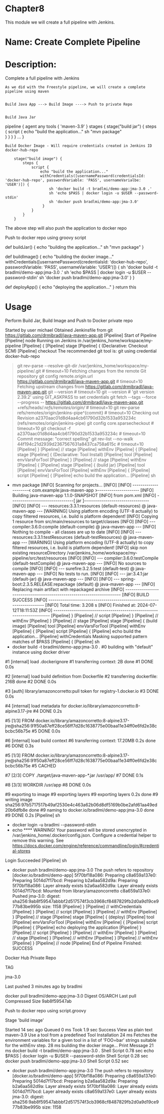 # Chapter8
This module we will create a full pipeline with Jenkins.

# Name: Create Complete Pipeline

# Description: 

Complete a full pipeline with Jenkins

    As we did with the Freestyle pipeline, we will create a complete pipeline using maven

    
    Build Java App ---> Build Image ----> Push to private Repo


    Build Java Jar

pipeline {
    agent any
    tools {
        'maven-3.9'
    }
    stages {
        stage("build jar") {
            steps {
                script {
                    echo "build the application..."
                    sh "mvn package"   
               }
            }
        }
    }
...
}

    Build Docker Image - Will require credentials created in Jenkins ID docker-hub-repo

        stage("build image") {
            steps {
                script {
                    echo "build the application..."
                    withCredentials([usernamePassword(credentialsId: 'docker-hub-repo', passwordVariable: 'PASS', usernameVarialbe: 'USER')]) {
                        sh 'docker build -t bradlmi/demo-app:jma-3.0 .'
                        sh 'echo $PASS | docker login -u $USER --password-stdin'
                        sh 'docker push bradlmi/demo-app:jma-3.0'
                     }
                }
            }
        }
The above step will also push the application to docker repo


Push to docker repo using groovy script

def buildJar() {
    echo "building the application..."
    sh "mvn package"
}

def buildImage() {
    echo "building the docker image..."
    withCredentials([usernamePassword(credentialsId: 'docker-hub-repo', passwordVariable: 'PASS', usernameVariable: 'USER')]) {
        sh 'docker build -t bradlmi/demo-app:jma-3.0 .'
        sh 'echo $PASS | docker login -u $USER --password-stdin'
        sh 'docker push bradlmi/demo-app:jma-3.0'
    }
}

def deployApp() {
    echo "deploying the application..."
}
return this



# Usage

Perform Build Jar, Build Image and Push to Docker private repo

Started by user michael
Obtained Jenkinsfile from git https://gitlab.com/drmibradl/java-maven-app.git
[Pipeline] Start of Pipeline
[Pipeline] node
Running on Jenkins in /var/jenkins_home/workspace/my-pipeline
[Pipeline] {
[Pipeline] stage
[Pipeline] { (Declarative: Checkout SCM)
[Pipeline] checkout
The recommended git tool is: git
using credential docker-hub-repo
 > git rev-parse --resolve-git-dir /var/jenkins_home/workspace/my-pipeline/.git # timeout=10
Fetching changes from the remote Git repository
 > git config remote.origin.url https://gitlab.com/drmibradl/java-maven-app.git # timeout=10
Fetching upstream changes from https://gitlab.com/drmibradl/java-maven-app.git
 > git --version # timeout=10
 > git --version # 'git version 2.39.2'
using GIT_ASKPASS to set credentials 
 > git fetch --tags --force --progress -- https://gitlab.com/drmibradl/java-maven-app.git +refs/heads/*:refs/remotes/origin/* # timeout=10
 > git rev-parse refs/remotes/origin/jenkins-pipe^{commit} # timeout=10
Checking out Revision a2370aac01d8d4aa4cb61790d32b1533a953234c (refs/remotes/origin/jenkins-pipe)
 > git config core.sparsecheckout # timeout=10
 > git checkout -f a2370aac01d8d4aa4cb61790d32b1533a953234c # timeout=10
Commit message: "correct spelling"
 > git rev-list --no-walk 44f194c21d2939d2367567631a8437ca758a615c # timeout=10
[Pipeline] }
[Pipeline] // stage
[Pipeline] withEnv
[Pipeline] {
[Pipeline] stage
[Pipeline] { (Declarative: Tool Install)
[Pipeline] tool
[Pipeline] envVarsForTool
[Pipeline] }
[Pipeline] // stage
[Pipeline] withEnv
[Pipeline] {
[Pipeline] stage
[Pipeline] { (build jar)
[Pipeline] tool
[Pipeline] envVarsForTool
[Pipeline] withEnv
[Pipeline] {
[Pipeline] script
[Pipeline] {
[Pipeline] echo
build the application...
[Pipeline] sh
+ mvn package
[INFO] Scanning for projects...
[INFO] 
[INFO] ---------------------< com.example:java-maven-app >---------------------
[INFO] Building java-maven-app 1.1.0-SNAPSHOT
[INFO]   from pom.xml
[INFO] --------------------------------[ jar ]---------------------------------
[INFO] 
[INFO] --- resources:3.3.1:resources (default-resources) @ java-maven-app ---
[WARNING] Using platform encoding (UTF-8 actually) to copy filtered resources, i.e. build is platform dependent!
[INFO] Copying 1 resource from src/main/resources to target/classes
[INFO] 
[INFO] --- compiler:3.6.0:compile (default-compile) @ java-maven-app ---
[INFO] Nothing to compile - all classes are up to date
[INFO] 
[INFO] --- resources:3.3.1:testResources (default-testResources) @ java-maven-app ---
[WARNING] Using platform encoding (UTF-8 actually) to copy filtered resources, i.e. build is platform dependent!
[INFO] skip non existing resourceDirectory /var/jenkins_home/workspace/my-pipeline/src/test/resources
[INFO] 
[INFO] --- compiler:3.6.0:testCompile (default-testCompile) @ java-maven-app ---
[INFO] No sources to compile
[INFO] 
[INFO] --- surefire:3.2.5:test (default-test) @ java-maven-app ---
[INFO] No tests to run.
[INFO] 
[INFO] --- jar:3.4.1:jar (default-jar) @ java-maven-app ---
[INFO] 
[INFO] --- spring-boot:2.3.5.RELEASE:repackage (default) @ java-maven-app ---
[INFO] Replacing main artifact with repackaged archive
[INFO] ------------------------------------------------------------------------
[INFO] BUILD SUCCESS
[INFO] ------------------------------------------------------------------------
[INFO] Total time:  3.208 s
[INFO] Finished at: 2024-07-12T18:11:53Z
[INFO] ------------------------------------------------------------------------
[Pipeline] }
[Pipeline] // script
[Pipeline] }
[Pipeline] // withEnv
[Pipeline] }
[Pipeline] // stage
[Pipeline] stage
[Pipeline] { (build image)
[Pipeline] tool
[Pipeline] envVarsForTool
[Pipeline] withEnv
[Pipeline] {
[Pipeline] script
[Pipeline] {
[Pipeline] echo
build the application...
[Pipeline] withCredentials
Masking supported pattern matches of $PASS
[Pipeline] {
[Pipeline] sh
+ docker build -t bradlmi/demo-app:jma-3.0 .
#0 building with "default" instance using docker driver

#1 [internal] load .dockerignore
#1 transferring context: 2B done
#1 DONE 0.0s

#2 [internal] load build definition from Dockerfile
#2 transferring dockerfile: 216B done
#2 DONE 0.0s

#3 [auth] library/amazoncorretto:pull token for registry-1.docker.io
#3 DONE 0.0s

#4 [internal] load metadata for docker.io/library/amazoncorretto:8-alpine3.17-jre
#4 DONE 0.2s

#5 [1/3] FROM docker.io/library/amazoncorretto:8-alpine3.17-jre@sha256:91f50a87eff28ce56ff7d28c1638775e00baa11e34ff0e6fd2e38cbcbc56b75e
#5 DONE 0.0s

#6 [internal] load build context
#6 transferring context: 17.20MB 0.2s done
#6 DONE 0.3s

#5 [1/3] FROM docker.io/library/amazoncorretto:8-alpine3.17-jre@sha256:91f50a87eff28ce56ff7d28c1638775e00baa11e34ff0e6fd2e38cbcbc56b75e
#5 CACHED

#7 [2/3] COPY ./target/java-maven-app-*.jar /usr/app/
#7 DONE 0.1s

#8 [3/3] WORKDIR /usr/app
#8 DONE 0.0s

#9 exporting to image
#9 exporting layers
#9 exporting layers 0.2s done
#9 writing image sha256:97b5717517b49af2530e4c463a62b06d8df5169b0be2afd61aa49ed20b6dfb8e done
#9 naming to docker.io/bradlmi/demo-app:jma-3.0 done
#9 DONE 0.2s
[Pipeline] sh
+ docker login -u bradlmi --password-stdin
+ echo ****
WARNING! Your password will be stored unencrypted in /var/jenkins_home/.docker/config.json.
Configure a credential helper to remove this warning. See
https://docs.docker.com/engine/reference/commandline/login/#credential-stores

Login Succeeded
[Pipeline] sh
+ docker push bradlmi/demo-app:jma-3.0
The push refers to repository [docker.io/bradlmi/demo-app]
5f70bf18a086: Preparing
c8a659a137e0: Preparing
5014d7f17bcd: Preparing
b2a6aa582d9a: Preparing
5f70bf18a086: Layer already exists
b2a6aa582d9a: Layer already exists
5014d7f17bcd: Mounted from library/amazoncorretto
c8a659a137e0: Pushed
jma-3.0: digest: sha256:9ab8f59547abbbf2d517574f3cb3968cf8487829fb2d0a9d19ce977b83be995b size: 1158
[Pipeline] }
[Pipeline] // withCredentials
[Pipeline] }
[Pipeline] // script
[Pipeline] }
[Pipeline] // withEnv
[Pipeline] }
[Pipeline] // stage
[Pipeline] stage
[Pipeline] { (deploy)
[Pipeline] tool
[Pipeline] envVarsForTool
[Pipeline] withEnv
[Pipeline] {
[Pipeline] script
[Pipeline] {
[Pipeline] echo
deploying the application
[Pipeline] }
[Pipeline] // script
[Pipeline] }
[Pipeline] // withEnv
[Pipeline] }
[Pipeline] // stage
[Pipeline] }
[Pipeline] // withEnv
[Pipeline] }
[Pipeline] // withEnv
[Pipeline] }
[Pipeline] // node
[Pipeline] End of Pipeline
Finished: SUCCESS

Docker Hub Private Repo

TAG

jma-3.0

Last pushed 3 minutes ago by bradlmi

docker pull bradlmi/demo-app:jma-3.0
Digest	OS/ARCH	Last pull
Compressed Size
9ab8f59547ab


Push to docker repo using script.groovy

Stage 'build image'

Started 14 sec ago
Queued 0 ms
Took 1.9 sec
Success
View as plain text
maven-3.9
Use a tool from a predefined Tool Installation
24 ms
Fetches the environment variables for a given tool in a list of 'FOO=bar' strings suitable for the withEnv step.
28 ms
building the docker image...
Print Message
21 ms
docker build -t bradlmi/demo-app:jma-3.0 .
Shell Script
0.78 sec
echo $PASS | docker login -u $USER --password-stdin
Shell Script
0.28 sec
docker push bradlmi/demo-app:jma-3.0
Shell Script
0.52 sec
+ docker push bradlmi/demo-app:jma-3.0
The push refers to repository [docker.io/bradlmi/demo-app]
5f70bf18a086: Preparing
c8a659a137e0: Preparing
5014d7f17bcd: Preparing
b2a6aa582d9a: Preparing
b2a6aa582d9a: Layer already exists
5f70bf18a086: Layer already exists
5014d7f17bcd: Layer already exists
c8a659a137e0: Layer already exists
jma-3.0: digest: sha256:9ab8f59547abbbf2d517574f3cb3968cf8487829fb2d0a9d19ce977b83be995b size: 1158